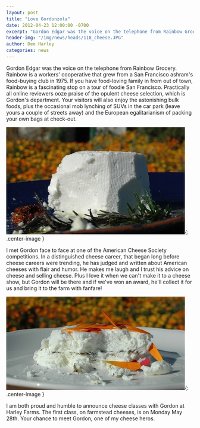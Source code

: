 ```yaml
---
layout: post
title: "Love Gordonzola"
date: 2012-04-23 12:00:00 -0700
excerpt: "Gordon Edgar was the voice on the telephone from Rainbow Grocery. Rainbow is a workers' cooperative that grew ..."
header-img: "/img/news/heads/118_cheese.JPG"
author: Dee Harley
categories: news
---
```

Gordon Edgar was the voice on the telephone from Rainbow Grocery.
Rainbow is a workers' cooperative that grew from a San Francisco
ashram's food-buying club in 1975. If you have food-loving family in
from out of town, Rainbow is a fascinating stop on a tour of foodie
San Francisco. Practically all online reviewers ooze praise of the
opulent cheese selection, which is Gordon's department. Your visitors
will also enjoy the astonishing bulk foods, plus the occasional mob
lynching of SUVs in the car park (leave yours a couple of streets
away) and the European egalitarianism of packing your own bags at
check-out.

![image](/img/news/118_cheese.JPG){: .center-image }

I met Gordon face to face at one of the American Cheese Society
competitions. In a distinguished cheese career, that began long before
cheese careers were trending, he has judged and written about American
cheeses with flair and humor. He makes me laugh and I trust his advice
on cheese and selling cheese. Plus I love it when we can't make it to
a cheese show, but Gordon will be there and if we've won an award,
he'll collect it for us and bring it to the farm with fanfare!

![image](/img/news/118_cheese2.JPG){: .center-image }

I am both proud and humble to announce cheese classes with Gordon at
Harley Farms. The first class, on farmstead cheeses, is on Monday May
28th. Your chance to meet Gordon, one of my cheese heros.

